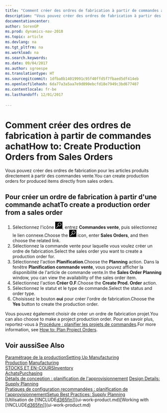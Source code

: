 ```yaml
---
title: "Comment créer des ordres de fabrication à partir de commandes achat"
description: "Vous pouvez créer des ordres de fabrication à partir des commandes vente dans le département Ventes & marketing."
documentationcenter: 
author: SorenGP
ms.prod: dynamics-nav-2018
ms.topic: article
ms.devlang: na
ms.tgt_pltfrm: na
ms.workload: na
ms.search.keywords: 
ms.date: 09/04/2017
ms.author: sgroespe
ms.translationtype: HT
ms.sourcegitcommit: 1dfba8b14019991c95f40ffd5f7fbaed5df414eb
ms.openlocfilehash: 6da77a3a5aa7e9d090ebcfd18e7949c3bd677407
ms.contentlocale: fr-be
ms.lasthandoff: 12/01/2017

---
```

# <a name="how-to-create-production-orders-from-sales-orders"></a><span data-ttu-id="47cb9-103">Comment créer des ordres de fabrication à partir de commandes achat</span><span class="sxs-lookup"><span data-stu-id="47cb9-103">How to: Create Production Orders from Sales Orders</span></span>
<span data-ttu-id="47cb9-104">Vous pouvez créer des ordres de fabrication pour les articles produits directement à partir des commandes vente.</span><span class="sxs-lookup"><span data-stu-id="47cb9-104">You can create production orders for produced items directly from sales orders.</span></span>  

## <a name="to-create-a-production-order-from-a-sales-order"></a><span data-ttu-id="47cb9-105">Pour créer un ordre de fabrication à partir d'une commande achat</span><span class="sxs-lookup"><span data-stu-id="47cb9-105">To create a production order from a sales order</span></span>  

1.  <span data-ttu-id="47cb9-106">Sélectionnez l'icône ![Page ou état pour la recherche](media/ui-search/search_small.png "Page ou état pour la recherche"), entrez **Commandes vente**, puis sélectionnez le lien connexe.</span><span class="sxs-lookup"><span data-stu-id="47cb9-106">Choose the ![Search for Page or Report](media/ui-search/search_small.png "Search for Page or Report icon") icon, enter **Sales Orders**, and then choose the related link.</span></span>  
2.  <span data-ttu-id="47cb9-107">Sélectionnez la commande vente pour laquelle vous voulez créer un ordre de fabrication.</span><span class="sxs-lookup"><span data-stu-id="47cb9-107">Select the sales order you want to create a production order for.</span></span>  
3.  <span data-ttu-id="47cb9-108">Sélectionnez l'action **Planification**.</span><span class="sxs-lookup"><span data-stu-id="47cb9-108">Choose the **Planning** action.</span></span> <span data-ttu-id="47cb9-109">Dans la fenêtre **Planification commande vente**, vous pouvez afficher la disponibilité de l'article de commande vente.</span><span class="sxs-lookup"><span data-stu-id="47cb9-109">In the **Sales Order Planning** window, you can view the availability of the sales order item.</span></span>  
4.  <span data-ttu-id="47cb9-110">Sélectionnez l'action **Créer O.F**.</span><span class="sxs-lookup"><span data-stu-id="47cb9-110">Choose the **Create Prod. Order** action.</span></span>  
5.  <span data-ttu-id="47cb9-111">Sélectionnez le statut et le type de commande.</span><span class="sxs-lookup"><span data-stu-id="47cb9-111">Select the status and order type.</span></span>  
6.  <span data-ttu-id="47cb9-112">Choisissez le bouton **oui** pour créer l'ordre de fabrication.</span><span class="sxs-lookup"><span data-stu-id="47cb9-112">Choose the **Yes** button to create the production order.</span></span>

<span data-ttu-id="47cb9-113">Vous pouvez également choisir de créer un ordre de fabrication projet.</span><span class="sxs-lookup"><span data-stu-id="47cb9-113">You can also choose to make a project production order.</span></span> <span data-ttu-id="47cb9-114">Pour en savoir plus, reportez\-vous à [Procédure : planifier les projets de commandes](production-how-to-plan-project-orders.md).</span><span class="sxs-lookup"><span data-stu-id="47cb9-114">For more information, see [How to: Plan Project Orders](production-how-to-plan-project-orders.md).</span></span>   

## <a name="see-also"></a><span data-ttu-id="47cb9-115">Voir aussi</span><span class="sxs-lookup"><span data-stu-id="47cb9-115">See Also</span></span>  
[<span data-ttu-id="47cb9-116">Paramétrage de la production</span><span class="sxs-lookup"><span data-stu-id="47cb9-116">Setting Up Manufacturing</span></span>](production-configure-production-processes.md)  
<span data-ttu-id="47cb9-117">[Production](production-manage-manufacturing.md)  </span><span class="sxs-lookup"><span data-stu-id="47cb9-117">[Manufacturing](production-manage-manufacturing.md)  </span></span>  
[<span data-ttu-id="47cb9-118">STOCKS ET EN-COURS</span><span class="sxs-lookup"><span data-stu-id="47cb9-118">Inventory</span></span>](inventory-manage-inventory.md)  
[<span data-ttu-id="47cb9-119">Achats</span><span class="sxs-lookup"><span data-stu-id="47cb9-119">Purchasing</span></span>](purchasing-manage-purchasing.md)  
<span data-ttu-id="47cb9-120">[Détails de conception : planification de l'approvisionnement](design-details-supply-planning.md) </span><span class="sxs-lookup"><span data-stu-id="47cb9-120">[Design Details: Supply Planning](design-details-supply-planning.md) </span></span>  
[<span data-ttu-id="47cb9-121">Pratiques de configuration recommandées : planification de l'approvisionnement</span><span class="sxs-lookup"><span data-stu-id="47cb9-121">Setup Best Practices: Supply Planning</span></span>](setup-best-practices-supply-planning.md)  
<span data-ttu-id="47cb9-122">[Utilisation de [!INCLUDE[d365fin](includes/d365fin_md.md)]](ui-work-product.md)</span><span class="sxs-lookup"><span data-stu-id="47cb9-122">[Working with [!INCLUDE[d365fin](includes/d365fin_md.md)]](ui-work-product.md)</span></span>

